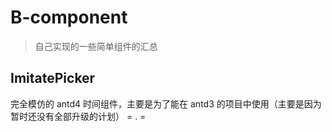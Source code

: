 # B-component

> 自己实现的一些简单组件的汇总

## ImitatePicker

完全模仿的 antd4 时间组件，主要是为了能在 antd3 的项目中使用（主要是因为暂时还没有全部升级的计划） = . =
